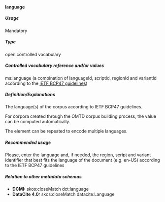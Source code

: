 #### language
##### Usage
Mandatory

##### Type
open controlled vocabulary

##### Controlled vocabulary reference and/or values
ms:language (a combination of languageId, scriptId, regionId and variantId according to the [IETF BCP47 guidelines](https://tools.ietf.org/html/bcp47))

##### Definition/Explanations
The language(s) of the corpus according to IETF BCP47 guidelines.

For corpora created through the OMTD corpus building process, the value can be computed automatically.

The element can be repeated to encode multiple languages.

##### Recommended usage
Please, enter the language and, if needed, the region, script and variant identifier that best fits the language of the document (e.g. en-US) according to the IETF BCP47 guidelines

##### Relation to other metadata schemas
* **DCMI:** skos:closeMatch dct:language
* **DataCite 4.0:** skos:closeMatch datacite:Language
